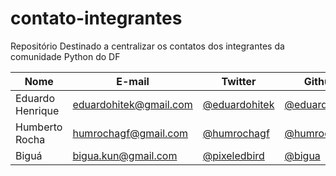 # contato-integrantes
Repositório Destinado a centralizar os contatos dos integrantes da comunidade Python do DF

| Nome | E-mail | Twitter | Github |
|------|--------|---------|--------|
| Eduardo Henrique | eduardohitek@gmail.com | [@eduardohitek](http://www.twitter.com/eduardohitek) | [@eduardohitek](http://www.github.com/eduardohitek) |
| Humberto Rocha | humrochagf@gmail.com | [@humrochagf](http://twitter.com/humrochagf) | [@humrochagf](http://github.com/humrochagf) |
| Biguá | bigua.kun@gmail.com | [@pixeledbird](http://twitter.com/pixeledbird) | [@bigua](http://github.com/bigua) |
